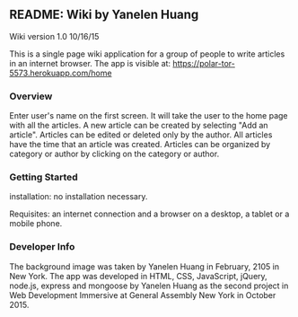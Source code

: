 ## README: Wiki by Yanelen Huang

Wiki version 1.0 10/16/15

This is a single page wiki application for a group of people to write articles in an internet browser.
The app is visible at: https://polar-tor-5573.herokuapp.com/home


### Overview

Enter user's name on the first screen. It will take the user to the home page with all the articles. A new article can be created by selecting "Add an article". Articles can be edited or deleted only by the author. All articles have the time that an article was created. Articles can be organized by category or author by clicking on the category or author.


### Getting Started

installation: no installation necessary.

Requisites: an internet connection and a browser on a desktop, a tablet or a mobile phone.


### Developer Info

The background image was taken by Yanelen Huang in February, 2105 in New York. The app was developed in HTML, CSS, JavaScript, jQuery, node.js, express and mongoose by Yanelen Huang as the second project in Web Development Immersive at General Assembly New York in October 2015.
